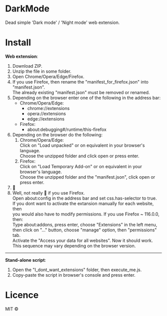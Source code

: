 # DarkMode
Dead simple 'Dark mode' / 'Night mode' web extension.
# Install
__Web extension__:
1. Download ZIP.
2. Unzip the file in some folder.
3. Open Chrome/Opera/Edge/Firefox.
4. If you use Firefox, then rename the "manifest_for_firefox.json" into "manifest.json".  
   The already existing "manifest.json" must be removed or renamed.
5. Depending on the browser enter one of the following in the address bar:
   - Chrome/Opera/Edge:
      - chrome://extensions
      - opera://extensions
      - edge://extensions
   - Firefox:
      - about:debugging#/runtime/this-firefox
6. Depending on the browser do the following:
   1. Chrome/Opera/Edge:  
      Click on "Load unpacked" or on equivalent in your browser's language.  
      Choose the unzipped folder and click open or press enter.  
   2. Firefox:  
      Click on "Load Temporary Add-on" or on equivalent in your browser's language.  
      Choose the unzipped folder and the "manifest.json", click open or press enter.  
7. :tada:
8. Well, not really :tada: if you use Firefox.  
   Open about:config in the address bar and set css.has-selector to true.  
   If you dont want to activate the extansion manually for each website, then  
   you would also have to modify permissions. If you use Firefox ~ 116.0.0, then:  
   Type about:addons, press enter, choose "Extensions" in the left menu,  
   then click on "..." button, choose "manage" option, then "permissions" tab.  
   Activate the "Access your data for all websites". Now it should work.  
   This sequence may vary depending on the browser version.
   
- - - -
__Stand-alone script__:
1. Open the "I_dont_want_extensions" folder, then execute_me.js.
2. Copy-paste the script in browser's console and press enter.
# Licence
MIT :copyright:
